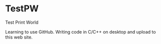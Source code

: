 # TestPW
Test Print World

Learning to use GitHub.
Writing code in C/C++ on desktop and upload to this web site.
